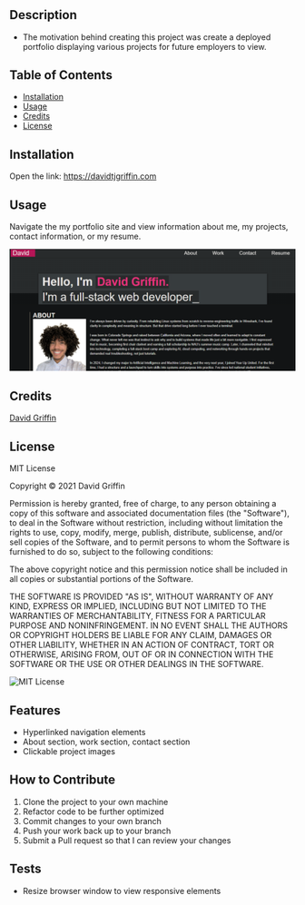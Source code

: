 # <Your-Project-Title>
## Description
- The motivation behind creating this project was create a deployed portfolio displaying various projects for future employers to view. 
## Table of Contents
- [Installation](#installation)
- [Usage](#usage)
- [Credits](#credits)
- [License](#license)
## Installation
Open the link: https://davidtjgriffin.com
## Usage
Navigate the my portfolio site and view information about me, my projects, contact information, or my resume.




![Website Screenshot](public/assets/images/reactPortfolioScreenshot.png)
## Credits
[David Griffin](https://github.com/Ukarimu1)
## License
MIT License

Copyright © 2021 David Griffin

Permission is hereby granted, free of charge, to any person obtaining a copy
of this software and associated documentation files (the "Software"), to deal
in the Software without restriction, including without limitation the rights
to use, copy, modify, merge, publish, distribute, sublicense, and/or sell
copies of the Software, and to permit persons to whom the Software is
furnished to do so, subject to the following conditions:

The above copyright notice and this permission notice shall be included in all
copies or substantial portions of the Software.

THE SOFTWARE IS PROVIDED "AS IS", WITHOUT WARRANTY OF ANY KIND, EXPRESS OR
IMPLIED, INCLUDING BUT NOT LIMITED TO THE WARRANTIES OF MERCHANTABILITY,
FITNESS FOR A PARTICULAR PURPOSE AND NONINFRINGEMENT. IN NO EVENT SHALL THE
AUTHORS OR COPYRIGHT HOLDERS BE LIABLE FOR ANY CLAIM, DAMAGES OR OTHER
LIABILITY, WHETHER IN AN ACTION OF CONTRACT, TORT OR OTHERWISE, ARISING FROM,
OUT OF OR IN CONNECTION WITH THE SOFTWARE OR THE USE OR OTHER DEALINGS IN THE
SOFTWARE.

![MIT License](https://img.shields.io/apm/l/vim-mode)

## Features
- Hyperlinked navigation elements 
- About section, work section, contact section
- Clickable project images
## How to Contribute
1. Clone the project to your own machine
2. Refactor code to be further optimized 
3. Commit changes to your own branch
4. Push your work back up to your branch
5. Submit a Pull request so that I can review your changes
## Tests
- Resize browser window to view responsive elements
